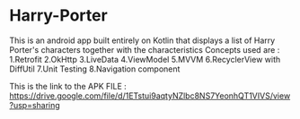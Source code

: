# Harry-Porter
This is an android app built entirely on Kotlin that displays a list of Harry Porter's characters together with the characteristics
Concepts used are :
 1.Retrofit
 2.OkHttp 
 3.LiveData
 4.ViewModel
 5.MVVM
 6.RecyclerView with DiffUtil
 7.Unit Testing
 8.Navigation component
 
 This is the link to the APK FILE : https://drive.google.com/file/d/1ETstui9aqtyNZlbc8NS7YeonhQT1VIVS/view?usp=sharing
 

